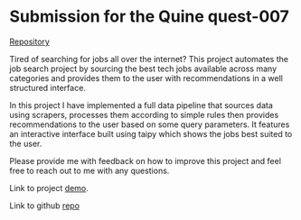 # Submission for the Quine quest-007

[Repository](https://quine.sh/repo/pranshu-raj-211-from_Taipy_job_tracker-774027579?utm_source=copy&utm_share_context=rdp)

Tired of searching for jobs all over the internet? This project automates the job search project by sourcing the best tech jobs available across many categories and provides them to the user with recommendations in a well structured interface.

In this project I have implemented a full data pipeline that sources data using scrapers, processes them according to simple rules then provides recommendations to the user based on some query parameters.
It features an interactive interface built using taipy which shows the jobs best suited to the user.

Please provide me with feedback on how to improve this project and feel free to reach out to me with any questions.

Link to project [demo](https://drive.google.com/file/d/1c0blZZL1eIHh5n8_6OFFAVL34rNM6wwm/view?usp=sharing).

Link to github [repo](https://github.com/pranshu-raj-211/from_Taipy_job_tracker)
